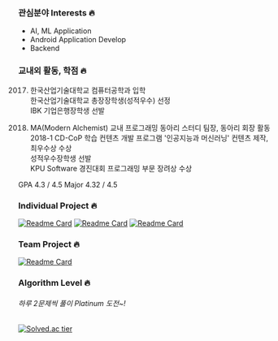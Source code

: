 ### 관심분야 Interests 🔥

 - AI, ML Application    
 - Android Application Develop    
 - Backend    

### 교내외 활동, 학점 🔥
 2017. 한국산업기술대학교 컴퓨터공학과 입학    
 한국산업기술대학교 총장장학생(성적우수) 선정    
 IBK 기업은행장학생 선발    

 2018. MA(Modern Alchemist) 교내 프로그래밍 동아리 스터디 팀장, 동아리 회장 활동    
 2018-1 CD-CoP 학습 컨텐츠 개발 프로그램 '인공지능과 머신러닝' 컨텐츠 제작, 최우수상 수상    
 성적우수장학생 선발    
 KPU Software 경진대회 프로그래밍 부문 장려상 수상    

 GPA 4.3 / 4.5 Major 4.32 / 4.5
 

### Individual Project 🔥
[![Readme Card](https://github-readme-stats.vercel.app/api/pin/?username=CodingLeeSeungHoon&repo=computerVisionStudy)](https://github.com/CodingLeeSeungHoon/computerVisionStudy)
[![Readme Card](https://github-readme-stats.vercel.app/api/pin/?username=CodingLeeSeungHoon&repo=KaggleStudy)](https://github.com/CodingLeeSeungHoon/KaggleStudy)
[![Readme Card](https://github-readme-stats.vercel.app/api/pin/?username=CodingLeeSeungHoon&repo=Honmonu_Android_Projects)](https://github.com/CodingLeeSeungHoon/Honmonu_Android_Projects)


### Team Project 🔥
[![Readme Card](https://github-readme-stats.vercel.app/api/pin/?username=CodingLeeSeungHoon&repo=gazuaProject)](https://github.com/CodingLeeSeungHoon/gazuaProject)

###  Algorithm Level 🔥
###### 하루 2문제씩 풀이 Platinum 도전~!
[![Solved.ac tier](http://mazassumnida.wtf/api/v2/generate_badge?boj=free_minkya)](https://solved.ac/free_minkya)
